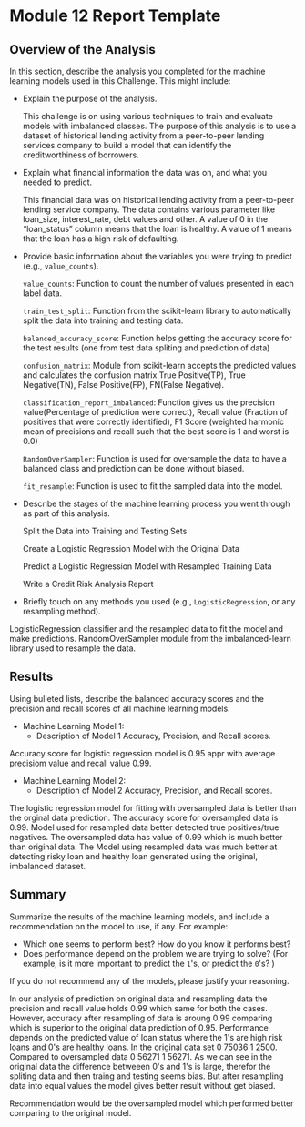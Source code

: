 # Module 12 Report Template

## Overview of the Analysis

In this section, describe the analysis you completed for the machine learning models used in this Challenge. This might include:

* Explain the purpose of the analysis.

    This challenge is on using various techniques to train and evaluate models with imbalanced classes. The purpose of this analysis is to use a dataset of historical lending activity from a peer-to-peer lending services company to build a model that can identify the creditworthiness of borrowers.

* Explain what financial information the data was on, and what you needed to predict.

    This financial data was on historical lending activity from a peer-to-peer lending service company. The data contains various parameter like loan_size, interest_rate, debt values and other. A value of 0 in the “loan_status” column means that the loan is healthy. A value of 1 means that the loan has a high risk of defaulting.
    
* Provide basic information about the variables you were trying to predict (e.g., `value_counts`).

    `value_counts`: Function to count the number of values presented in each label data.
    
    `train_test_split`: Function from the scikit-learn library to automatically split the data into training and testing data.
    
    `balanced_accuracy_score`: Function helps getting the accuracy score for the test results (one from test data spliting and prediction of data)
    
    `confusion_matrix`: Module from scikit-learn accepts the predicted values and calculates the confusion matrix True Positive(TP), True Negative(TN), False Positive(FP), FN(False Negative).
    
    `classification_report_imbalanced`: Function gives us the precision value(Percentage of prediction were correct), Recall value (Fraction of             positives that were correctly identified), F1 Score (weighted harmonic mean of precisions and recall such that the best score is 1 and worst is 0.0)
    
    `RandomOverSampler`: Function is used for oversample the data to have a balanced class and prediction can be done without biased.
    
    `fit_resample`: Function is used to fit the sampled data into the model.
    
* Describe the stages of the machine learning process you went through as part of this analysis.

    Split the Data into Training and Testing Sets

    Create a Logistic Regression Model with the Original Data

    Predict a Logistic Regression Model with Resampled Training Data

    Write a Credit Risk Analysis Report
    
* Briefly touch on any methods you used (e.g., `LogisticRegression`, or any resampling method).

LogisticRegression classifier and the resampled data to fit the model and make predictions.
RandomOverSampler module from the imbalanced-learn library used to resample the data. 


## Results

Using bulleted lists, describe the balanced accuracy scores and the precision and recall scores of all machine learning models.

* Machine Learning Model 1:
  * Description of Model 1 Accuracy, Precision, and Recall scores.
  
Accuracy score for logistic regression model is 0.95 appr with average precisiom value and recall value 0.99.


* Machine Learning Model 2:
  * Description of Model 2 Accuracy, Precision, and Recall scores. 
  
The logistic regression model for fitting with oversampled data is better than the orginal data prediction.
The accuracy score for oversampled data is 0.99. Model used for resampled data better detected true positives/true negatives.
The oversampled data has value of 0.99 which is much better than original data. The Model using resampled data was much better at detecting risky loan and healthy loan generated using the original, imbalanced dataset.
  
## Summary

Summarize the results of the machine learning models, and include a recommendation on the model to use, if any. For example:
* Which one seems to perform best? How do you know it performs best?
* Does performance depend on the problem we are trying to solve? (For example, is it more important to predict the `1`'s, or predict the `0`'s? )

If you do not recommend any of the models, please justify your reasoning.

In our analysis of prediction on original data and resampling data the precision and recall value holds 0.99 which same for both the cases. However, accuracy after resampling of data is aroung 0.99 comparing which is superior to the original data prediction of 0.95.
Performance depends on the predicted value of loan status where the 1's are high risk loans and 0's are healthy loans. In the original data set 0 75036 1 2500. Compared to oversampled data 0 56271 1 56271.
As we can see in the original data the difference betweeen 0's and 1's is large, therefor the spliting data and then traing and testing seems bias. But  after resampling data into equal values the model gives better result without get biased.

Recommendation would be the oversampled model which performed better comparing to the original model.


